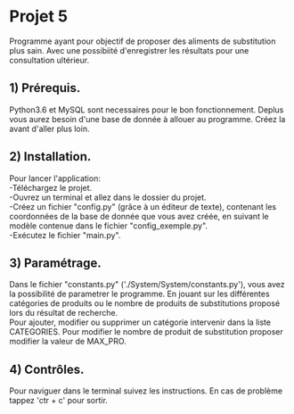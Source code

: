 # Projet 5
Programme ayant pour objectif de proposer des aliments de substitution plus sain. Avec une possibiité d'enregistrer les résultats pour une consultation ultérieur.

## 1) Prérequis.
Python3.6 et MySQL sont necessaires pour le bon fonctionnement. Deplus vous aurez besoin d'une base de donnée à allouer au programme. Créez la avant d'aller plus loin.

## 2) Installation.
Pour lancer l'application:  
	-Téléchargez le projet.  
	-Ouvrez un terminal et allez dans le dossier du projet.  
	-Créez un fichier "config.py" (grâce à un éditeur de texte), contenant les coordonnées de la base de donnée que vous avez créée, en suivant le modèle contenue dans le fichier "config_exemple.py".  
	-Exécutez le fichier "main.py".    

## 3) Paramétrage.
Dans le fichier "constants.py" ('./System/System/constants.py'), vous avez la possibilité de parametrer le programme. En jouant sur les différentes catégories de produits ou le nombre de produits de substitutions proposé lors du résultat de recherche.  
Pour ajouter, modifier ou supprimer un catégorie intervenir dans la liste CATEGORIES.
Pour modifier le nombre de produit de substitution proposer modifier la valeur de MAX_PRO.

## 4) Contrôles.
Pour naviguer dans le terminal suivez les instructions.
En cas de problème tappez 'ctr + c' pour sortir.
